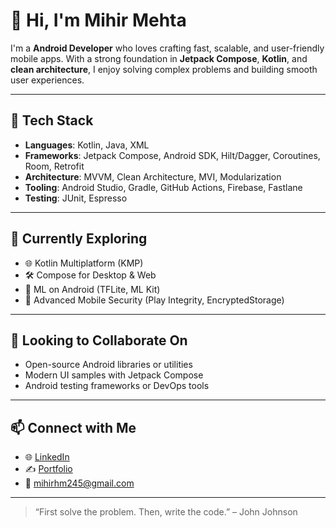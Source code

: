 # 👋 Hi, I'm Mihir Mehta

I'm a **Android Developer** who loves crafting fast, scalable, and user-friendly mobile apps. With a strong foundation in **Jetpack Compose**, **Kotlin**, and **clean architecture**, I enjoy solving complex problems and building smooth user experiences.

---

## 🔧 Tech Stack

- **Languages**: Kotlin, Java, XML
- **Frameworks**: Jetpack Compose, Android SDK, Hilt/Dagger, Coroutines, Room, Retrofit
- **Architecture**: MVVM, Clean Architecture, MVI, Modularization
- **Tooling**: Android Studio, Gradle, GitHub Actions, Firebase, Fastlane
- **Testing**: JUnit, Espresso

---

## 🧪 Currently Exploring

- 🌐 Kotlin Multiplatform (KMP)
- 🛠️ Compose for Desktop & Web
- 🤖 ML on Android (TFLite, ML Kit)
- 🔐 Advanced Mobile Security (Play Integrity, EncryptedStorage)

---

## 🤝 Looking to Collaborate On

- Open-source Android libraries or utilities
- Modern UI samples with Jetpack Compose
- Android testing frameworks or DevOps tools

---

## 📫 Connect with Me

- 🌐 [LinkedIn](https://www.linkedin.com/in/mihirmehta1012/)
- ✍️ [Portfolio](https://mihir1012.github.io)
- 📧 mihirhm245@gmail.com

---

> “First solve the problem. Then, write the code.” – John Johnson
